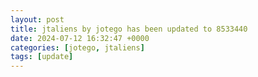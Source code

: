 ```yaml
---
layout: post
title: jtaliens by jotego has been updated to 8533440
date: 2024-07-12 16:32:47 +0000
categories: [jotego, jtaliens]
tags: [update]
---
```


